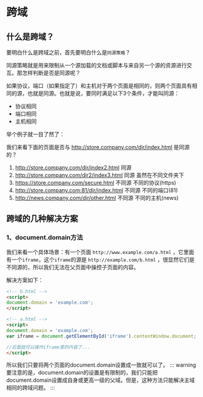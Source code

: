 # 跨域

## 什么是跨域？
要明白什么是跨域之前，首先要明白什么是`同源策略`？

同源策略就是用来限制从一个源加载的文档或脚本与来自另一个源的资源进行交互。那怎样判断是否是同源呢？

如果协议，端口（如果指定了）和主机对于两个页面是相同的，则两个页面具有相同的源，也就是同源。也就是说，要同时满足以下3个条件，才能叫同源：
- 协议相同
- 端口相同
- 主机相同

举个例子就一目了然了：

我们来看下面的页面是否与 http://store.company.com/dir/index.html 是同源的？

1. http://store.company.com/dir/index2.html 同源
2. http://store.company.com/dir2/index3.html 同源 虽然在不同文件夹下
3. https://store.company.com/secure.html 不同源 不同的协议(https)
4. http://store.company.com:81/dir/index.html 不同源 不同的端口(81)
5. http://news.company.com/dir/other.html 不同源 不同的主机(news)

## 跨域的几种解决方案

### 1、document.domain方法
我们来看一个具体场景：有一个页面 `http://www.example.com/a.html` ，它里面有一个`iframe`，这个`iframe`的源是 `http://example.com/b.html` ，很显然它们是不同源的，所以我们无法在父页面中操控子页面的内容。

解决方案如下：
```html
<!-- b.html -->
<script>
document.domain = 'example.com';
</script>
```

```html
<!-- a.html -->
<script>
document.domain = 'example.com';
var iframe = document.getElementById('iframe').contentWindow.document;

//后面就可以操作iframe里的内容了...
</script>
```
所以我们只要将两个页面的document.domain设置成一致就可以了。
::: warning
要注意的是，document.domain的设置是有限制的，我们只能把document.domain设置成自身或更高一级的父域。但是，这种方法只能解决主域相同的跨域问题。
:::